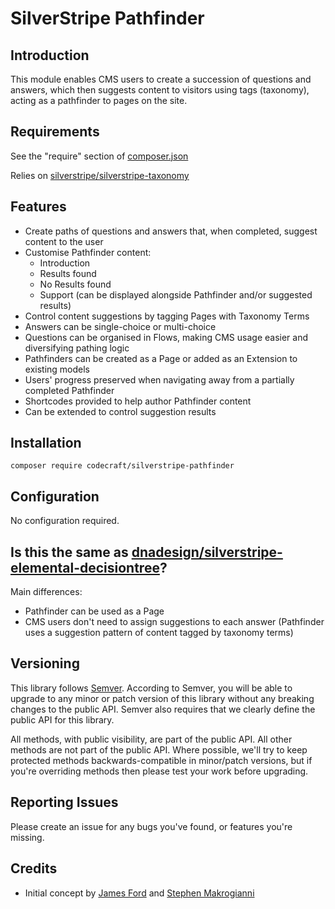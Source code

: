 # SilverStripe Pathfinder

## Introduction

This module enables CMS users to create a succession of questions and answers, which then suggests content to visitors using tags (taxonomy), acting as a pathfinder to pages on the site.

## Requirements

See the "require" section of [composer.json](https://github.com/codecraft/silverstripe-pathfinder/blob/master/composer.json)

Relies on [silverstripe/silverstripe-taxonomy](https://github.com/silverstripe/silverstripe-taxonomy)

## Features

- Create paths of questions and answers that, when completed, suggest content to the user
- Customise Pathfinder content:
    - Introduction
    - Results found
    - No Results found
    - Support (can be displayed alongside Pathfinder and/or suggested results)
- Control content suggestions by tagging Pages with Taxonomy Terms
- Answers can be single-choice or multi-choice
- Questions can be organised in Flows, making CMS usage easier and diversifying pathing logic
- Pathfinders can be created as a Page or added as an Extension to existing models
- Users' progress preserved when navigating away from a partially completed Pathfinder
- Shortcodes provided to help author Pathfinder content
- Can be extended to control suggestion results

## Installation

```cli
composer require codecraft/silverstripe-pathfinder
```

## Configuration

No configuration required.

## Is this the same as [dnadesign/silverstripe-elemental-decisiontree](https://github.com/dnadesign/silverstripe-elemental-decisiontree)?

Main differences:

- Pathfinder can be used as a Page
- CMS users don't need to assign suggestions to each answer (Pathfinder uses a suggestion pattern of content tagged by taxonomy terms)

## Versioning
This library follows [Semver](http://semver.org/). According to Semver, you will be able to upgrade to any minor or patch version of this library without any breaking changes to the public API. Semver also requires that we clearly define the public API for this library.

All methods, with public visibility, are part of the public API. All other methods are not part of the public API. Where possible, we'll try to keep protected methods backwards-compatible in minor/patch versions, but if you're overriding methods then please test your work before upgrading.

## Reporting Issues
Please create an issue for any bugs you've found, or features you're missing.

## Credits

- Initial concept by [James Ford](https://www.linkedin.com/in/jamesrford/) and [Stephen Makrogianni](https://github.com/StephenMakrogianni)

